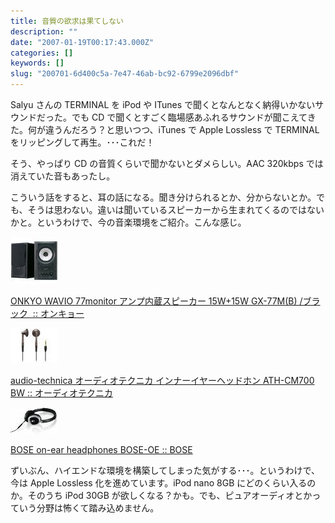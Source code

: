 ```yaml
---
title: 音質の欲求は果てしない
description: ""
date: "2007-01-19T00:17:43.000Z"
categories: []
keywords: []
slug: "200701-6d400c5a-7e47-46ab-bc92-6799e2096dbf"
---
```


Salyu さんの TERMINAL を iPod や ITunes で聞くとなんとなく納得いかないサウンドだった。でも CD で聞くとすごく臨場感あふれるサウンドが聞こえてきた。何が違うんだろう？と思いつつ、iTunes で Apple Lossless で TERMINAL をリッピングして再生。･･･これだ！

そう、やっぱり CD の音質くらいで聞かないとダメらしい。AAC 320kbps では消えていた音もあったし。

こういう話をすると、耳の話になる。聞き分けられるとか、分からないとか。でも、そうは思わない。違いは聞いているスピーカーから生まれてくるのではないかと。というわけで、今の音楽環境をご紹介。こんな感じ。

![](0__mFY5O4rc9XN__BN4K.jpg)

[ONKYO WAVIO 77monitor アンプ内蔵スピーカー 15W+15W GX-77M(B) /ブラック  :: オンキョー](http://www.amazon.co.jp/gp/redirect.html%3FASIN=B0002GSQ5S%26tag=mrchildrenonl-22%26lcode=xm2%26cID=2025%26ccmID=165953%26location=/o/ASIN/B0002GSQ5S%253FSubscriptionId=02ZH6J1W0649DTNS6002)

![](0__aal__Lf5gZCue3KZA.jpg)

[audio-technica オーディオテクニカ インナーイヤーヘッドホン ATH-CM700 BW :: オーディオテクニカ](http://www.amazon.co.jp/gp/redirect.html%3FASIN=B000FWGSAY%26tag=mrchildrenonl-22%26lcode=xm2%26cID=2025%26ccmID=165953%26location=/o/ASIN/B000FWGSAY%253FSubscriptionId=02ZH6J1W0649DTNS6002)

![](0__4z3hd19ZBUVkZjvL.jpg)

[BOSE on-ear headphones BOSE-OE :: BOSE](http://www.amazon.co.jp/gp/redirect.html%3FASIN=B000KTD81O%26tag=mrchildrenonl-22%26lcode=xm2%26cID=2025%26ccmID=165953%26location=/o/ASIN/B000KTD81O%253FSubscriptionId=02ZH6J1W0649DTNS6002)

ずいぶん、ハイエンドな環境を構築してしまった気がする･･･。というわけで、今は Apple Lossless 化を進めています。iPod nano 8GB にどのくらい入るのか。そのうち iPod 30GB が欲しくなる？かも。でも、ピュアオーディオとかっていう分野は怖くて踏み込めません。
